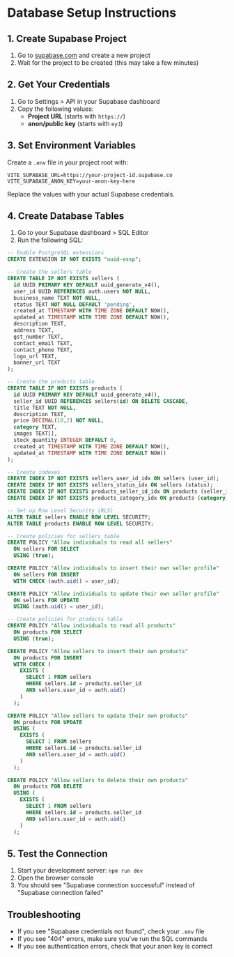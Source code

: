 # Database Setup Instructions

## 1. Create Supabase Project

1. Go to [supabase.com](https://supabase.com) and create a new project
2. Wait for the project to be created (this may take a few minutes)

## 2. Get Your Credentials

1. Go to Settings > API in your Supabase dashboard
2. Copy the following values:
   - **Project URL** (starts with `https://`)
   - **anon/public key** (starts with `eyJ`)

## 3. Set Environment Variables

Create a `.env` file in your project root with:

```env
VITE_SUPABASE_URL=https://your-project-id.supabase.co
VITE_SUPABASE_ANON_KEY=your-anon-key-here
```

Replace the values with your actual Supabase credentials.

## 4. Create Database Tables

1. Go to your Supabase dashboard > SQL Editor
2. Run the following SQL:

```sql
-- Enable PostgreSQL extensions
CREATE EXTENSION IF NOT EXISTS "uuid-ossp";

-- Create the sellers table
CREATE TABLE IF NOT EXISTS sellers (
  id UUID PRIMARY KEY DEFAULT uuid_generate_v4(),
  user_id UUID REFERENCES auth.users NOT NULL,
  business_name TEXT NOT NULL,
  status TEXT NOT NULL DEFAULT 'pending',
  created_at TIMESTAMP WITH TIME ZONE DEFAULT NOW(),
  updated_at TIMESTAMP WITH TIME ZONE DEFAULT NOW(),
  description TEXT,
  address TEXT,
  gst_number TEXT,
  contact_email TEXT,
  contact_phone TEXT,
  logo_url TEXT,
  banner_url TEXT
);

-- Create the products table
CREATE TABLE IF NOT EXISTS products (
  id UUID PRIMARY KEY DEFAULT uuid_generate_v4(),
  seller_id UUID REFERENCES sellers(id) ON DELETE CASCADE,
  title TEXT NOT NULL,
  description TEXT,
  price DECIMAL(10,2) NOT NULL,
  category TEXT,
  images TEXT[],
  stock_quantity INTEGER DEFAULT 0,
  created_at TIMESTAMP WITH TIME ZONE DEFAULT NOW(),
  updated_at TIMESTAMP WITH TIME ZONE DEFAULT NOW()
);

-- Create indexes
CREATE INDEX IF NOT EXISTS sellers_user_id_idx ON sellers (user_id);
CREATE INDEX IF NOT EXISTS sellers_status_idx ON sellers (status);
CREATE INDEX IF NOT EXISTS products_seller_id_idx ON products (seller_id);
CREATE INDEX IF NOT EXISTS products_category_idx ON products (category);

-- Set up Row Level Security (RLS)
ALTER TABLE sellers ENABLE ROW LEVEL SECURITY;
ALTER TABLE products ENABLE ROW LEVEL SECURITY;

-- Create policies for sellers table
CREATE POLICY "Allow individuals to read all sellers" 
  ON sellers FOR SELECT 
  USING (true);

CREATE POLICY "Allow individuals to insert their own seller profile" 
  ON sellers FOR INSERT 
  WITH CHECK (auth.uid() = user_id);

CREATE POLICY "Allow individuals to update their own seller profile" 
  ON sellers FOR UPDATE 
  USING (auth.uid() = user_id);

-- Create policies for products table
CREATE POLICY "Allow individuals to read all products" 
  ON products FOR SELECT 
  USING (true);

CREATE POLICY "Allow sellers to insert their own products" 
  ON products FOR INSERT 
  WITH CHECK (
    EXISTS (
      SELECT 1 FROM sellers 
      WHERE sellers.id = products.seller_id 
      AND sellers.user_id = auth.uid()
    )
  );

CREATE POLICY "Allow sellers to update their own products" 
  ON products FOR UPDATE 
  USING (
    EXISTS (
      SELECT 1 FROM sellers 
      WHERE sellers.id = products.seller_id 
      AND sellers.user_id = auth.uid()
    )
  );

CREATE POLICY "Allow sellers to delete their own products" 
  ON products FOR DELETE 
  USING (
    EXISTS (
      SELECT 1 FROM sellers 
      WHERE sellers.id = products.seller_id 
      AND sellers.user_id = auth.uid()
    )
  );
```

## 5. Test the Connection

1. Start your development server: `npm run dev`
2. Open the browser console
3. You should see "Supabase connection successful" instead of "Supabase connection failed"

## Troubleshooting

- If you see "Supabase credentials not found", check your `.env` file
- If you see "404" errors, make sure you've run the SQL commands
- If you see authentication errors, check that your anon key is correct 